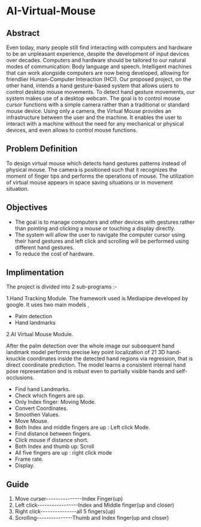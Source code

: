 # AI-Virtual-Mouse

## Abstract

Even today, many people still find interacting with computers and hardware to be an unpleasant 
experience, despite the development of input devices over decades. Computers and hardware should be tailored to our 
natural modes of communication: Body language and speech. Intelligent machines that can work alongside computers 
are now being developed, allowing for friendlier Human-Computer Interaction (HCI). Our proposed project, on the 
other hand, intends a hand gesture-based system that allows users to control desktop mouse movements. To detect hand 
gesture movements, our system makes use of a desktop webcam. The goal is to control mouse cursor functions with a 
simple camera rather than a traditional or standard mouse device. Using only a camera, the Virtual Mouse provides an 
infrastructure between the user and the machine. It enables the user to interact with a machine without the need for any 
mechanical or physical devices, and even allows to control mouse functions.
 
  ## Problem Definition
     
To design virtual mouse which detects hand gestures patterns instead of physical mouse. The camera is positioned such that it recognizes the moment of finger tips and performs the operations of mouse. The utilization of virtual mouse appears in space saving situations or in movement situation.
  
   ## Objectives

- The goal is to manage computers and other devices with    gestures rather than pointing and clicking a mouse or touching a display directly.
- The system will allow the user to navigate the computer cursor using their hand gestures and left click and scrolling will be performed using different hand gestures.
- To reduce the cost of hardware.


## Implimentation
    
The project is divided into 2 sub-programs :- 

1.Hand Tracking Module.
The framework used is Mediapipe developed by google.
It uses two main models ,
- Palm detection 
- Hand landmarks 

2.AI Virtual Mouse Module.

After the palm detection over the whole image our subsequent hand landmark model performs precise key point localization of 21 3D hand-knuckle coordinates inside the detected hand regions via regression, that is direct coordinate prediction.
The model learns a consistent internal hand pose representation and is robust even to partially visible hands and self-occlusions.
 
- Find hand Landmarks.
- Check which fingers are up.
- Only Index finger: Moving Mode.
- Convert Coordinates.
- Smoothen Values.
- Move Mouse.
- Both Index and middle fingers are up : Left click Mode.
- Find distance between fingers.
- Click mouse if distance short.
- Both Index and thumb up: Scroll
- All five fingers are up : right click mode
- Frame rate.
- Display.

## Guide

  1. Move curser---------------Index Finger(up)
  2. Left click-----------------Index and Middle finger(up and closer)
  3. Right click---------------all 5 fingers(up)
  4. Scrolling---------------Thumb and Index finger(up and closer)
